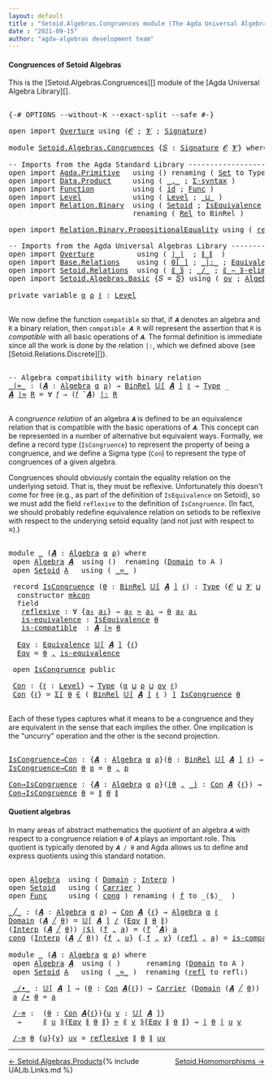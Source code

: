 ```yaml
---
layout: default
title : "Setoid.Algebras.Congruences module (The Agda Universal Algebra Library)"
date : "2021-09-15"
author: "agda-algebras development team"
---
```


#### <a id="congruences-of-setoidalgebras">Congruences of Setoid Algebras</a>

This is the [Setoid.Algebras.Congruences][] module of the [Agda Universal Algebra Library][].

<pre class="Agda">

<a id="357" class="Symbol">{-#</a> <a id="361" class="Keyword">OPTIONS</a> <a id="369" class="Pragma">--without-K</a> <a id="381" class="Pragma">--exact-split</a> <a id="395" class="Pragma">--safe</a> <a id="402" class="Symbol">#-}</a>

<a id="407" class="Keyword">open</a> <a id="412" class="Keyword">import</a> <a id="419" href="Overture.html" class="Module">Overture</a> <a id="428" class="Keyword">using</a> <a id="434" class="Symbol">(</a><a id="435" href="Overture.Signatures.html#648" class="Generalizable">𝓞</a> <a id="437" class="Symbol">;</a> <a id="439" href="Overture.Signatures.html#650" class="Generalizable">𝓥</a> <a id="441" class="Symbol">;</a> <a id="443" href="Overture.Signatures.html#3264" class="Function">Signature</a><a id="452" class="Symbol">)</a>

<a id="455" class="Keyword">module</a> <a id="462" href="Setoid.Algebras.Congruences.html" class="Module">Setoid.Algebras.Congruences</a> <a id="490" class="Symbol">{</a><a id="491" href="Setoid.Algebras.Congruences.html#491" class="Bound">𝑆</a> <a id="493" class="Symbol">:</a> <a id="495" href="Overture.Signatures.html#3264" class="Function">Signature</a> <a id="505" href="Overture.Signatures.html#648" class="Generalizable">𝓞</a> <a id="507" href="Overture.Signatures.html#650" class="Generalizable">𝓥</a><a id="508" class="Symbol">}</a> <a id="510" class="Keyword">where</a>

<a id="517" class="Comment">-- Imports from the Agda Standard Library ---------------------------------------</a>
<a id="599" class="Keyword">open</a> <a id="604" class="Keyword">import</a> <a id="611" href="Agda.Primitive.html" class="Module">Agda.Primitive</a>   <a id="628" class="Keyword">using</a> <a id="634" class="Symbol">()</a> <a id="637" class="Keyword">renaming</a> <a id="646" class="Symbol">(</a> <a id="648" href="Agda.Primitive.html#326" class="Primitive">Set</a> <a id="652" class="Symbol">to</a> <a id="655" class="Primitive">Type</a> <a id="660" class="Symbol">)</a>
<a id="662" class="Keyword">open</a> <a id="667" class="Keyword">import</a> <a id="674" href="Data.Product.html" class="Module">Data.Product</a>     <a id="691" class="Keyword">using</a> <a id="697" class="Symbol">(</a> <a id="699" href="Agda.Builtin.Sigma.html#236" class="InductiveConstructor Operator">_,_</a> <a id="703" class="Symbol">;</a> <a id="705" href="Data.Product.html#916" class="Function">Σ-syntax</a> <a id="714" class="Symbol">)</a>
<a id="716" class="Keyword">open</a> <a id="721" class="Keyword">import</a> <a id="728" href="Function.html" class="Module">Function</a>         <a id="745" class="Keyword">using</a> <a id="751" class="Symbol">(</a> <a id="753" href="Function.Base.html#615" class="Function">id</a> <a id="756" class="Symbol">;</a> <a id="758" href="Function.Bundles.html#1868" class="Record">Func</a> <a id="763" class="Symbol">)</a>
<a id="765" class="Keyword">open</a> <a id="770" class="Keyword">import</a> <a id="777" href="Level.html" class="Module">Level</a>            <a id="794" class="Keyword">using</a> <a id="800" class="Symbol">(</a> <a id="802" href="Agda.Primitive.html#597" class="Postulate">Level</a> <a id="808" class="Symbol">;</a> <a id="810" href="Agda.Primitive.html#810" class="Primitive Operator">_⊔_</a> <a id="814" class="Symbol">)</a>
<a id="816" class="Keyword">open</a> <a id="821" class="Keyword">import</a> <a id="828" href="Relation.Binary.html" class="Module">Relation.Binary</a>  <a id="845" class="Keyword">using</a> <a id="851" class="Symbol">(</a> <a id="853" href="Relation.Binary.Bundles.html#1009" class="Record">Setoid</a> <a id="860" class="Symbol">;</a> <a id="862" href="Relation.Binary.Structures.html#1522" class="Record">IsEquivalence</a> <a id="876" class="Symbol">)</a>
                             <a id="907" class="Keyword">renaming</a> <a id="916" class="Symbol">(</a> <a id="918" href="Relation.Binary.Core.html#882" class="Function">Rel</a> <a id="922" class="Symbol">to</a> <a id="925" class="Function">BinRel</a> <a id="932" class="Symbol">)</a>

<a id="935" class="Keyword">open</a> <a id="940" class="Keyword">import</a> <a id="947" href="Relation.Binary.PropositionalEquality.html" class="Module">Relation.Binary.PropositionalEquality</a> <a id="985" class="Keyword">using</a> <a id="991" class="Symbol">(</a> <a id="993" href="Agda.Builtin.Equality.html#208" class="InductiveConstructor">refl</a> <a id="998" class="Symbol">)</a>

<a id="1001" class="Comment">-- Imports from the Agda Universal Algebras Library ------------------------------</a>
<a id="1084" class="Keyword">open</a> <a id="1089" class="Keyword">import</a> <a id="1096" href="Overture.html" class="Module">Overture</a>          <a id="1114" class="Keyword">using</a> <a id="1120" class="Symbol">(</a> <a id="1122" href="Overture.Basic.html#4326" class="Function Operator">∣_∣</a>  <a id="1127" class="Symbol">;</a> <a id="1129" href="Overture.Basic.html#4364" class="Function Operator">∥_∥</a>  <a id="1134" class="Symbol">)</a>
<a id="1136" class="Keyword">open</a> <a id="1141" class="Keyword">import</a> <a id="1148" href="Base.Relations.html" class="Module">Base.Relations</a>    <a id="1166" class="Keyword">using</a> <a id="1172" class="Symbol">(</a> <a id="1174" href="Base.Relations.Discrete.html#5273" class="Function Operator">0[_]</a> <a id="1179" class="Symbol">;</a> <a id="1181" href="Base.Relations.Discrete.html#6787" class="Function Operator">_|:_</a> <a id="1186" class="Symbol">;</a> <a id="1188" href="Base.Relations.Quotients.html#1821" class="Function">Equivalence</a> <a id="1200" class="Symbol">)</a>
<a id="1202" class="Keyword">open</a> <a id="1207" class="Keyword">import</a> <a id="1214" href="Setoid.Relations.html" class="Module">Setoid.Relations</a>  <a id="1232" class="Keyword">using</a> <a id="1238" class="Symbol">(</a> <a id="1240" href="Setoid.Relations.Quotients.html#2722" class="Function Operator">⟪_⟫</a> <a id="1244" class="Symbol">;</a> <a id="1246" href="Setoid.Relations.Quotients.html#2464" class="Function Operator">_/_</a> <a id="1250" class="Symbol">;</a> <a id="1252" href="Setoid.Relations.Quotients.html#3005" class="Function Operator">⟪_∼_⟫-elim</a> <a id="1263" class="Symbol">)</a>
<a id="1265" class="Keyword">open</a> <a id="1270" class="Keyword">import</a> <a id="1277" href="Setoid.Algebras.Basic.html" class="Module">Setoid.Algebras.Basic</a> <a id="1299" class="Symbol">{</a><a id="1300" class="Argument">𝑆</a> <a id="1302" class="Symbol">=</a> <a id="1304" href="Setoid.Algebras.Congruences.html#491" class="Bound">𝑆</a><a id="1305" class="Symbol">}</a> <a id="1307" class="Keyword">using</a> <a id="1313" class="Symbol">(</a> <a id="1315" href="Setoid.Algebras.Basic.html#1068" class="Function">ov</a> <a id="1318" class="Symbol">;</a> <a id="1320" href="Setoid.Algebras.Basic.html#2837" class="Record">Algebra</a> <a id="1328" class="Symbol">;</a> <a id="1330" href="Setoid.Algebras.Basic.html#3667" class="Function Operator">𝕌[_]</a> <a id="1335" class="Symbol">;</a> <a id="1337" href="Setoid.Algebras.Basic.html#3776" class="Function Operator">_̂_</a> <a id="1341" class="Symbol">)</a>

<a id="1344" class="Keyword">private</a> <a id="1352" class="Keyword">variable</a> <a id="1361" href="Setoid.Algebras.Congruences.html#1361" class="Generalizable">α</a> <a id="1363" href="Setoid.Algebras.Congruences.html#1363" class="Generalizable">ρ</a> <a id="1365" href="Setoid.Algebras.Congruences.html#1365" class="Generalizable">ℓ</a> <a id="1367" class="Symbol">:</a> <a id="1369" href="Agda.Primitive.html#597" class="Postulate">Level</a>

</pre>

We now define the function `compatible` so that, if `𝑨` denotes an algebra and `R` a binary relation, then `compatible 𝑨 R` will represent the assertion that `R` is *compatible* with all basic operations of `𝑨`. The formal definition is immediate since all the work is done by the relation `|:`, which we defined above (see [Setoid.Relations.Discrete][]).

<pre class="Agda">

<a id="1759" class="Comment">-- Algebra compatibility with binary relation</a>
<a id="_∣≈_"></a><a id="1805" href="Setoid.Algebras.Congruences.html#1805" class="Function Operator">_∣≈_</a> <a id="1810" class="Symbol">:</a> <a id="1812" class="Symbol">(</a><a id="1813" href="Setoid.Algebras.Congruences.html#1813" class="Bound">𝑨</a> <a id="1815" class="Symbol">:</a> <a id="1817" href="Setoid.Algebras.Basic.html#2837" class="Record">Algebra</a> <a id="1825" href="Setoid.Algebras.Congruences.html#1361" class="Generalizable">α</a> <a id="1827" href="Setoid.Algebras.Congruences.html#1363" class="Generalizable">ρ</a><a id="1828" class="Symbol">)</a> <a id="1830" class="Symbol">→</a> <a id="1832" href="Setoid.Algebras.Congruences.html#925" class="Function">BinRel</a> <a id="1839" href="Setoid.Algebras.Basic.html#3667" class="Function Operator">𝕌[</a> <a id="1842" href="Setoid.Algebras.Congruences.html#1813" class="Bound">𝑨</a> <a id="1844" href="Setoid.Algebras.Basic.html#3667" class="Function Operator">]</a> <a id="1846" href="Setoid.Algebras.Congruences.html#1365" class="Generalizable">ℓ</a> <a id="1848" class="Symbol">→</a> <a id="1850" href="Setoid.Algebras.Congruences.html#655" class="Primitive">Type</a> <a id="1855" class="Symbol">_</a>
<a id="1857" href="Setoid.Algebras.Congruences.html#1857" class="Bound">𝑨</a> <a id="1859" href="Setoid.Algebras.Congruences.html#1805" class="Function Operator">∣≈</a> <a id="1862" href="Setoid.Algebras.Congruences.html#1862" class="Bound">R</a> <a id="1864" class="Symbol">=</a> <a id="1866" class="Symbol">∀</a> <a id="1868" href="Setoid.Algebras.Congruences.html#1868" class="Bound">𝑓</a> <a id="1870" class="Symbol">→</a> <a id="1872" class="Symbol">(</a><a id="1873" href="Setoid.Algebras.Congruences.html#1868" class="Bound">𝑓</a> <a id="1875" href="Setoid.Algebras.Basic.html#3776" class="Function Operator">̂</a> <a id="1877" href="Setoid.Algebras.Congruences.html#1857" class="Bound">𝑨</a><a id="1878" class="Symbol">)</a> <a id="1880" href="Base.Relations.Discrete.html#6787" class="Function Operator">|:</a> <a id="1883" href="Setoid.Algebras.Congruences.html#1862" class="Bound">R</a>

</pre>

A *congruence relation* of an algebra `𝑨` is defined to be an equivalence relation
that is compatible with the basic operations of `𝑨`.  This concept can be
represented in a number of alternative but equivalent ways. Formally, we define a
record type (`IsCongruence`) to represent the property of being a congruence, and
we define a Sigma type (`Con`) to represent the type of congruences of a given
algebra.

Congruences should obviously contain the equality relation on the underlying
setoid. That is, they must be reflexive. Unfortunately this doesn't come for free
(e.g., as part of the definition of `IsEquivalence` on Setoid), so we must add the
field `reflexive` to the definition of `IsCongruence`. (In fact, we should
probably redefine equivalence relation on setiods to be reflexive with respect to
the underying setoid equality (and not just with respect to _≡_).)

<pre class="Agda">

<a id="2789" class="Keyword">module</a> <a id="2796" href="Setoid.Algebras.Congruences.html#2796" class="Module">_</a> <a id="2798" class="Symbol">(</a><a id="2799" href="Setoid.Algebras.Congruences.html#2799" class="Bound">𝑨</a> <a id="2801" class="Symbol">:</a> <a id="2803" href="Setoid.Algebras.Basic.html#2837" class="Record">Algebra</a> <a id="2811" href="Setoid.Algebras.Congruences.html#1361" class="Generalizable">α</a> <a id="2813" href="Setoid.Algebras.Congruences.html#1363" class="Generalizable">ρ</a><a id="2814" class="Symbol">)</a> <a id="2816" class="Keyword">where</a>
 <a id="2823" class="Keyword">open</a> <a id="2828" href="Setoid.Algebras.Basic.html#2837" class="Module">Algebra</a> <a id="2836" href="Setoid.Algebras.Congruences.html#2799" class="Bound">𝑨</a>  <a id="2839" class="Keyword">using</a> <a id="2845" class="Symbol">()</a>  <a id="2849" class="Keyword">renaming</a> <a id="2858" class="Symbol">(</a><a id="2859" href="Setoid.Algebras.Basic.html#2894" class="Field">Domain</a> <a id="2866" class="Symbol">to</a> <a id="2869" class="Field">A</a> <a id="2871" class="Symbol">)</a>
 <a id="2874" class="Keyword">open</a> <a id="2879" href="Relation.Binary.Bundles.html#1009" class="Module">Setoid</a> <a id="2886" href="Setoid.Algebras.Congruences.html#2869" class="Field">A</a>   <a id="2890" class="Keyword">using</a> <a id="2896" class="Symbol">(</a> <a id="2898" href="Relation.Binary.Bundles.html#1098" class="Field Operator">_≈_</a> <a id="2902" class="Symbol">)</a>

 <a id="2906" class="Keyword">record</a> <a id="2913" href="Setoid.Algebras.Congruences.html#2913" class="Record">IsCongruence</a> <a id="2926" class="Symbol">(</a><a id="2927" href="Setoid.Algebras.Congruences.html#2927" class="Bound">θ</a> <a id="2929" class="Symbol">:</a> <a id="2931" href="Setoid.Algebras.Congruences.html#925" class="Function">BinRel</a> <a id="2938" href="Setoid.Algebras.Basic.html#3667" class="Function Operator">𝕌[</a> <a id="2941" href="Setoid.Algebras.Congruences.html#2799" class="Bound">𝑨</a> <a id="2943" href="Setoid.Algebras.Basic.html#3667" class="Function Operator">]</a> <a id="2945" href="Setoid.Algebras.Congruences.html#1365" class="Generalizable">ℓ</a><a id="2946" class="Symbol">)</a> <a id="2948" class="Symbol">:</a> <a id="2950" href="Setoid.Algebras.Congruences.html#655" class="Primitive">Type</a> <a id="2955" class="Symbol">(</a><a id="2956" href="Setoid.Algebras.Congruences.html#505" class="Bound">𝓞</a> <a id="2958" href="Agda.Primitive.html#810" class="Primitive Operator">⊔</a> <a id="2960" href="Setoid.Algebras.Congruences.html#507" class="Bound">𝓥</a> <a id="2962" href="Agda.Primitive.html#810" class="Primitive Operator">⊔</a> <a id="2964" href="Setoid.Algebras.Congruences.html#2813" class="Bound">ρ</a> <a id="2966" href="Agda.Primitive.html#810" class="Primitive Operator">⊔</a> <a id="2968" href="Setoid.Algebras.Congruences.html#2945" class="Bound">ℓ</a> <a id="2970" href="Agda.Primitive.html#810" class="Primitive Operator">⊔</a> <a id="2972" href="Setoid.Algebras.Congruences.html#2811" class="Bound">α</a><a id="2973" class="Symbol">)</a>  <a id="2976" class="Keyword">where</a>
  <a id="2984" class="Keyword">constructor</a> <a id="2996" href="Setoid.Algebras.Congruences.html#2996" class="InductiveConstructor">mkcon</a>
  <a id="3004" class="Keyword">field</a>
   <a id="3013" href="Setoid.Algebras.Congruences.html#3013" class="Field">reflexive</a> <a id="3023" class="Symbol">:</a> <a id="3025" class="Symbol">∀</a> <a id="3027" class="Symbol">{</a><a id="3028" href="Setoid.Algebras.Congruences.html#3028" class="Bound">a₀</a> <a id="3031" href="Setoid.Algebras.Congruences.html#3031" class="Bound">a₁</a><a id="3033" class="Symbol">}</a> <a id="3035" class="Symbol">→</a> <a id="3037" href="Setoid.Algebras.Congruences.html#3028" class="Bound">a₀</a> <a id="3040" href="Relation.Binary.Bundles.html#1098" class="Function Operator">≈</a> <a id="3042" href="Setoid.Algebras.Congruences.html#3031" class="Bound">a₁</a> <a id="3045" class="Symbol">→</a> <a id="3047" href="Setoid.Algebras.Congruences.html#2927" class="Bound">θ</a> <a id="3049" href="Setoid.Algebras.Congruences.html#3028" class="Bound">a₀</a> <a id="3052" href="Setoid.Algebras.Congruences.html#3031" class="Bound">a₁</a>
   <a id="3058" href="Setoid.Algebras.Congruences.html#3058" class="Field">is-equivalence</a> <a id="3073" class="Symbol">:</a> <a id="3075" href="Relation.Binary.Structures.html#1522" class="Record">IsEquivalence</a> <a id="3089" href="Setoid.Algebras.Congruences.html#2927" class="Bound">θ</a>
   <a id="3094" href="Setoid.Algebras.Congruences.html#3094" class="Field">is-compatible</a>  <a id="3109" class="Symbol">:</a> <a id="3111" href="Setoid.Algebras.Congruences.html#2799" class="Bound">𝑨</a> <a id="3113" href="Setoid.Algebras.Congruences.html#1805" class="Function Operator">∣≈</a> <a id="3116" href="Setoid.Algebras.Congruences.html#2927" class="Bound">θ</a>

  <a id="3121" href="Setoid.Algebras.Congruences.html#3121" class="Function">Eqv</a> <a id="3125" class="Symbol">:</a> <a id="3127" href="Base.Relations.Quotients.html#1821" class="Function">Equivalence</a> <a id="3139" href="Setoid.Algebras.Basic.html#3667" class="Function Operator">𝕌[</a> <a id="3142" href="Setoid.Algebras.Congruences.html#2799" class="Bound">𝑨</a> <a id="3144" href="Setoid.Algebras.Basic.html#3667" class="Function Operator">]</a> <a id="3146" class="Symbol">{</a><a id="3147" href="Setoid.Algebras.Congruences.html#2945" class="Bound">ℓ</a><a id="3148" class="Symbol">}</a>
  <a id="3152" href="Setoid.Algebras.Congruences.html#3121" class="Function">Eqv</a> <a id="3156" class="Symbol">=</a> <a id="3158" href="Setoid.Algebras.Congruences.html#2927" class="Bound">θ</a> <a id="3160" href="Agda.Builtin.Sigma.html#236" class="InductiveConstructor Operator">,</a> <a id="3162" href="Setoid.Algebras.Congruences.html#3058" class="Field">is-equivalence</a>

 <a id="3179" class="Keyword">open</a> <a id="3184" href="Setoid.Algebras.Congruences.html#2913" class="Module">IsCongruence</a> <a id="3197" class="Keyword">public</a>

 <a id="3206" href="Setoid.Algebras.Congruences.html#3206" class="Function">Con</a> <a id="3210" class="Symbol">:</a> <a id="3212" class="Symbol">{</a><a id="3213" href="Setoid.Algebras.Congruences.html#3213" class="Bound">ℓ</a> <a id="3215" class="Symbol">:</a> <a id="3217" href="Agda.Primitive.html#597" class="Postulate">Level</a><a id="3222" class="Symbol">}</a> <a id="3224" class="Symbol">→</a> <a id="3226" href="Setoid.Algebras.Congruences.html#655" class="Primitive">Type</a> <a id="3231" class="Symbol">(</a><a id="3232" href="Setoid.Algebras.Congruences.html#2811" class="Bound">α</a> <a id="3234" href="Agda.Primitive.html#810" class="Primitive Operator">⊔</a> <a id="3236" href="Setoid.Algebras.Congruences.html#2813" class="Bound">ρ</a> <a id="3238" href="Agda.Primitive.html#810" class="Primitive Operator">⊔</a> <a id="3240" href="Setoid.Algebras.Basic.html#1068" class="Function">ov</a> <a id="3243" href="Setoid.Algebras.Congruences.html#3213" class="Bound">ℓ</a><a id="3244" class="Symbol">)</a>
 <a id="3247" href="Setoid.Algebras.Congruences.html#3206" class="Function">Con</a> <a id="3251" class="Symbol">{</a><a id="3252" href="Setoid.Algebras.Congruences.html#3252" class="Bound">ℓ</a><a id="3253" class="Symbol">}</a> <a id="3255" class="Symbol">=</a> <a id="3257" href="Data.Product.html#916" class="Function">Σ[</a> <a id="3260" href="Setoid.Algebras.Congruences.html#3260" class="Bound">θ</a> <a id="3262" href="Data.Product.html#916" class="Function">∈</a> <a id="3264" class="Symbol">(</a> <a id="3266" href="Setoid.Algebras.Congruences.html#925" class="Function">BinRel</a> <a id="3273" href="Setoid.Algebras.Basic.html#3667" class="Function Operator">𝕌[</a> <a id="3276" href="Setoid.Algebras.Congruences.html#2799" class="Bound">𝑨</a> <a id="3278" href="Setoid.Algebras.Basic.html#3667" class="Function Operator">]</a> <a id="3280" href="Setoid.Algebras.Congruences.html#3252" class="Bound">ℓ</a> <a id="3282" class="Symbol">)</a> <a id="3284" href="Data.Product.html#916" class="Function">]</a> <a id="3286" href="Setoid.Algebras.Congruences.html#2913" class="Record">IsCongruence</a> <a id="3299" href="Setoid.Algebras.Congruences.html#3260" class="Bound">θ</a>

</pre>

Each of these types captures what it means to be a congruence and they are
equivalent in the sense that each implies the other. One implication is the
"uncurry" operation and the other is the second projection.

<pre class="Agda">

<a id="IsCongruence→Con"></a><a id="3540" href="Setoid.Algebras.Congruences.html#3540" class="Function">IsCongruence→Con</a> <a id="3557" class="Symbol">:</a> <a id="3559" class="Symbol">{</a><a id="3560" href="Setoid.Algebras.Congruences.html#3560" class="Bound">𝑨</a> <a id="3562" class="Symbol">:</a> <a id="3564" href="Setoid.Algebras.Basic.html#2837" class="Record">Algebra</a> <a id="3572" href="Setoid.Algebras.Congruences.html#1361" class="Generalizable">α</a> <a id="3574" href="Setoid.Algebras.Congruences.html#1363" class="Generalizable">ρ</a><a id="3575" class="Symbol">}(</a><a id="3577" href="Setoid.Algebras.Congruences.html#3577" class="Bound">θ</a> <a id="3579" class="Symbol">:</a> <a id="3581" href="Setoid.Algebras.Congruences.html#925" class="Function">BinRel</a> <a id="3588" href="Setoid.Algebras.Basic.html#3667" class="Function Operator">𝕌[</a> <a id="3591" href="Setoid.Algebras.Congruences.html#3560" class="Bound">𝑨</a> <a id="3593" href="Setoid.Algebras.Basic.html#3667" class="Function Operator">]</a> <a id="3595" href="Setoid.Algebras.Congruences.html#1365" class="Generalizable">ℓ</a><a id="3596" class="Symbol">)</a> <a id="3598" class="Symbol">→</a> <a id="3600" href="Setoid.Algebras.Congruences.html#2913" class="Record">IsCongruence</a> <a id="3613" href="Setoid.Algebras.Congruences.html#3560" class="Bound">𝑨</a> <a id="3615" href="Setoid.Algebras.Congruences.html#3577" class="Bound">θ</a> <a id="3617" class="Symbol">→</a> <a id="3619" href="Setoid.Algebras.Congruences.html#3206" class="Function">Con</a> <a id="3623" href="Setoid.Algebras.Congruences.html#3560" class="Bound">𝑨</a>
<a id="3625" href="Setoid.Algebras.Congruences.html#3540" class="Function">IsCongruence→Con</a> <a id="3642" href="Setoid.Algebras.Congruences.html#3642" class="Bound">θ</a> <a id="3644" href="Setoid.Algebras.Congruences.html#3644" class="Bound">p</a> <a id="3646" class="Symbol">=</a> <a id="3648" href="Setoid.Algebras.Congruences.html#3642" class="Bound">θ</a> <a id="3650" href="Agda.Builtin.Sigma.html#236" class="InductiveConstructor Operator">,</a> <a id="3652" href="Setoid.Algebras.Congruences.html#3644" class="Bound">p</a>

<a id="Con→IsCongruence"></a><a id="3655" href="Setoid.Algebras.Congruences.html#3655" class="Function">Con→IsCongruence</a> <a id="3672" class="Symbol">:</a> <a id="3674" class="Symbol">{</a><a id="3675" href="Setoid.Algebras.Congruences.html#3675" class="Bound">𝑨</a> <a id="3677" class="Symbol">:</a> <a id="3679" href="Setoid.Algebras.Basic.html#2837" class="Record">Algebra</a> <a id="3687" href="Setoid.Algebras.Congruences.html#1361" class="Generalizable">α</a> <a id="3689" href="Setoid.Algebras.Congruences.html#1363" class="Generalizable">ρ</a><a id="3690" class="Symbol">}(</a><a id="3692" href="Setoid.Algebras.Congruences.html#3692" class="Bound">(</a><a id="3693" href="Setoid.Algebras.Congruences.html#3693" class="Bound">θ</a> <a id="3695" href="Agda.Builtin.Sigma.html#236" class="InductiveConstructor Operator">,</a> <a id="3697" href="Setoid.Algebras.Congruences.html#3692" class="Bound">_)</a> <a id="3700" class="Symbol">:</a> <a id="3702" href="Setoid.Algebras.Congruences.html#3206" class="Function">Con</a> <a id="3706" href="Setoid.Algebras.Congruences.html#3675" class="Bound">𝑨</a> <a id="3708" class="Symbol">{</a><a id="3709" href="Setoid.Algebras.Congruences.html#1365" class="Generalizable">ℓ</a><a id="3710" class="Symbol">})</a> <a id="3713" class="Symbol">→</a> <a id="3715" href="Setoid.Algebras.Congruences.html#2913" class="Record">IsCongruence</a> <a id="3728" href="Setoid.Algebras.Congruences.html#3675" class="Bound">𝑨</a> <a id="3730" href="Setoid.Algebras.Congruences.html#3693" class="Bound">θ</a>
<a id="3732" href="Setoid.Algebras.Congruences.html#3655" class="Function">Con→IsCongruence</a> <a id="3749" href="Setoid.Algebras.Congruences.html#3749" class="Bound">θ</a> <a id="3751" class="Symbol">=</a> <a id="3753" href="Overture.Basic.html#4364" class="Function Operator">∥</a> <a id="3755" href="Setoid.Algebras.Congruences.html#3749" class="Bound">θ</a> <a id="3757" href="Overture.Basic.html#4364" class="Function Operator">∥</a>
</pre>


#### <a id="quotient-algebras">Quotient algebras</a>

In many areas of abstract mathematics the *quotient* of an algebra `𝑨` with
respect to a congruence relation `θ` of `𝑨` plays an important role. This quotient
is typically denoted by `𝑨 / θ` and Agda allows us to define and express quotients
using this standard notation.

<pre class="Agda">

<a id="4113" class="Keyword">open</a> <a id="4118" href="Setoid.Algebras.Basic.html#2837" class="Module">Algebra</a>  <a id="4127" class="Keyword">using</a> <a id="4133" class="Symbol">(</a> <a id="4135" href="Setoid.Algebras.Basic.html#2894" class="Field">Domain</a> <a id="4142" class="Symbol">;</a> <a id="4144" href="Setoid.Algebras.Basic.html#2916" class="Field">Interp</a> <a id="4151" class="Symbol">)</a>
<a id="4153" class="Keyword">open</a> <a id="4158" href="Relation.Binary.Bundles.html#1009" class="Module">Setoid</a>   <a id="4167" class="Keyword">using</a> <a id="4173" class="Symbol">(</a> <a id="4175" href="Relation.Binary.Bundles.html#1072" class="Field">Carrier</a> <a id="4183" class="Symbol">)</a>
<a id="4185" class="Keyword">open</a> <a id="4190" href="Function.Bundles.html#1868" class="Module">Func</a>     <a id="4199" class="Keyword">using</a> <a id="4205" class="Symbol">(</a> <a id="4207" href="Function.Bundles.html#1938" class="Field">cong</a> <a id="4212" class="Symbol">)</a> <a id="4214" class="Keyword">renaming</a> <a id="4223" class="Symbol">(</a> <a id="4225" href="Function.Bundles.html#1919" class="Field">f</a> <a id="4227" class="Symbol">to</a> <a id="4230" class="Field">_⟨$⟩_</a>  <a id="4237" class="Symbol">)</a>

<a id="_╱_"></a><a id="4240" href="Setoid.Algebras.Congruences.html#4240" class="Function Operator">_╱_</a> <a id="4244" class="Symbol">:</a> <a id="4246" class="Symbol">(</a><a id="4247" href="Setoid.Algebras.Congruences.html#4247" class="Bound">𝑨</a> <a id="4249" class="Symbol">:</a> <a id="4251" href="Setoid.Algebras.Basic.html#2837" class="Record">Algebra</a> <a id="4259" href="Setoid.Algebras.Congruences.html#1361" class="Generalizable">α</a> <a id="4261" href="Setoid.Algebras.Congruences.html#1363" class="Generalizable">ρ</a><a id="4262" class="Symbol">)</a> <a id="4264" class="Symbol">→</a> <a id="4266" href="Setoid.Algebras.Congruences.html#3206" class="Function">Con</a> <a id="4270" href="Setoid.Algebras.Congruences.html#4247" class="Bound">𝑨</a> <a id="4272" class="Symbol">{</a><a id="4273" href="Setoid.Algebras.Congruences.html#1365" class="Generalizable">ℓ</a><a id="4274" class="Symbol">}</a> <a id="4276" class="Symbol">→</a> <a id="4278" href="Setoid.Algebras.Basic.html#2837" class="Record">Algebra</a> <a id="4286" href="Setoid.Algebras.Congruences.html#1361" class="Generalizable">α</a> <a id="4288" href="Setoid.Algebras.Congruences.html#1365" class="Generalizable">ℓ</a>
<a id="4290" href="Setoid.Algebras.Basic.html#2894" class="Field">Domain</a> <a id="4297" class="Symbol">(</a><a id="4298" href="Setoid.Algebras.Congruences.html#4298" class="Bound">𝑨</a> <a id="4300" href="Setoid.Algebras.Congruences.html#4240" class="Function Operator">╱</a> <a id="4302" href="Setoid.Algebras.Congruences.html#4302" class="Bound">θ</a><a id="4303" class="Symbol">)</a> <a id="4305" class="Symbol">=</a> <a id="4307" href="Setoid.Algebras.Basic.html#3667" class="Function Operator">𝕌[</a> <a id="4310" href="Setoid.Algebras.Congruences.html#4298" class="Bound">𝑨</a> <a id="4312" href="Setoid.Algebras.Basic.html#3667" class="Function Operator">]</a> <a id="4314" href="Setoid.Relations.Quotients.html#2464" class="Function Operator">/</a> <a id="4316" class="Symbol">(</a><a id="4317" href="Setoid.Algebras.Congruences.html#3121" class="Function">Eqv</a> <a id="4321" href="Overture.Basic.html#4364" class="Function Operator">∥</a> <a id="4323" href="Setoid.Algebras.Congruences.html#4302" class="Bound">θ</a> <a id="4325" href="Overture.Basic.html#4364" class="Function Operator">∥</a><a id="4326" class="Symbol">)</a>
<a id="4328" class="Symbol">(</a><a id="4329" href="Setoid.Algebras.Basic.html#2916" class="Field">Interp</a> <a id="4336" class="Symbol">(</a><a id="4337" href="Setoid.Algebras.Congruences.html#4337" class="Bound">𝑨</a> <a id="4339" href="Setoid.Algebras.Congruences.html#4240" class="Function Operator">╱</a> <a id="4341" href="Setoid.Algebras.Congruences.html#4341" class="Bound">θ</a><a id="4342" class="Symbol">))</a> <a id="4345" href="Setoid.Algebras.Congruences.html#4230" class="Field Operator">⟨$⟩</a> <a id="4349" class="Symbol">(</a><a id="4350" href="Setoid.Algebras.Congruences.html#4350" class="Bound">f</a> <a id="4352" href="Agda.Builtin.Sigma.html#236" class="InductiveConstructor Operator">,</a> <a id="4354" href="Setoid.Algebras.Congruences.html#4354" class="Bound">a</a><a id="4355" class="Symbol">)</a> <a id="4357" class="Symbol">=</a> <a id="4359" class="Symbol">(</a><a id="4360" href="Setoid.Algebras.Congruences.html#4350" class="Bound">f</a> <a id="4362" href="Setoid.Algebras.Basic.html#3776" class="Function Operator">̂</a> <a id="4364" href="Setoid.Algebras.Congruences.html#4337" class="Bound">𝑨</a><a id="4365" class="Symbol">)</a> <a id="4367" href="Setoid.Algebras.Congruences.html#4354" class="Bound">a</a>
<a id="4369" href="Function.Bundles.html#1938" class="Field">cong</a> <a id="4374" class="Symbol">(</a><a id="4375" href="Setoid.Algebras.Basic.html#2916" class="Field">Interp</a> <a id="4382" class="Symbol">(</a><a id="4383" href="Setoid.Algebras.Congruences.html#4383" class="Bound">𝑨</a> <a id="4385" href="Setoid.Algebras.Congruences.html#4240" class="Function Operator">╱</a> <a id="4387" href="Setoid.Algebras.Congruences.html#4387" class="Bound">θ</a><a id="4388" class="Symbol">))</a> <a id="4391" class="Symbol">{</a><a id="4392" href="Setoid.Algebras.Congruences.html#4392" class="Bound">f</a> <a id="4394" href="Agda.Builtin.Sigma.html#236" class="InductiveConstructor Operator">,</a> <a id="4396" href="Setoid.Algebras.Congruences.html#4396" class="Bound">u</a><a id="4397" class="Symbol">}</a> <a id="4399" class="Symbol">{</a><a id="4400" class="DottedPattern Symbol">.</a><a id="4401" href="Setoid.Algebras.Congruences.html#4392" class="DottedPattern Bound">f</a> <a id="4403" href="Agda.Builtin.Sigma.html#236" class="InductiveConstructor Operator">,</a> <a id="4405" href="Setoid.Algebras.Congruences.html#4405" class="Bound">v</a><a id="4406" class="Symbol">}</a> <a id="4408" class="Symbol">(</a><a id="4409" href="Agda.Builtin.Equality.html#208" class="InductiveConstructor">refl</a> <a id="4414" href="Agda.Builtin.Sigma.html#236" class="InductiveConstructor Operator">,</a> <a id="4416" href="Setoid.Algebras.Congruences.html#4416" class="Bound">a</a><a id="4417" class="Symbol">)</a> <a id="4419" class="Symbol">=</a> <a id="4421" href="Setoid.Algebras.Congruences.html#3094" class="Field">is-compatible</a> <a id="4435" href="Overture.Basic.html#4364" class="Function Operator">∥</a> <a id="4437" href="Setoid.Algebras.Congruences.html#4387" class="Bound">θ</a> <a id="4439" href="Overture.Basic.html#4364" class="Function Operator">∥</a> <a id="4441" href="Setoid.Algebras.Congruences.html#4392" class="Bound">f</a> <a id="4443" href="Setoid.Algebras.Congruences.html#4416" class="Bound">a</a>

<a id="4446" class="Keyword">module</a> <a id="4453" href="Setoid.Algebras.Congruences.html#4453" class="Module">_</a> <a id="4455" class="Symbol">(</a><a id="4456" href="Setoid.Algebras.Congruences.html#4456" class="Bound">𝑨</a> <a id="4458" class="Symbol">:</a> <a id="4460" href="Setoid.Algebras.Basic.html#2837" class="Record">Algebra</a> <a id="4468" href="Setoid.Algebras.Congruences.html#1361" class="Generalizable">α</a> <a id="4470" href="Setoid.Algebras.Congruences.html#1363" class="Generalizable">ρ</a><a id="4471" class="Symbol">)</a> <a id="4473" class="Keyword">where</a>
 <a id="4480" class="Keyword">open</a> <a id="4485" href="Setoid.Algebras.Basic.html#2837" class="Module">Algebra</a> <a id="4493" href="Setoid.Algebras.Congruences.html#4456" class="Bound">𝑨</a>  <a id="4496" class="Keyword">using</a> <a id="4502" class="Symbol">(</a> <a id="4504" class="Symbol">)</a>      <a id="4511" class="Keyword">renaming</a> <a id="4520" class="Symbol">(</a><a id="4521" href="Setoid.Algebras.Basic.html#2894" class="Field">Domain</a> <a id="4528" class="Symbol">to</a> <a id="4531" class="Field">A</a> <a id="4533" class="Symbol">)</a>
 <a id="4536" class="Keyword">open</a> <a id="4541" href="Relation.Binary.Bundles.html#1009" class="Module">Setoid</a> <a id="4548" href="Setoid.Algebras.Congruences.html#4531" class="Field">A</a>   <a id="4552" class="Keyword">using</a> <a id="4558" class="Symbol">(</a> <a id="4560" href="Relation.Binary.Bundles.html#1098" class="Field Operator">_≈_</a> <a id="4564" class="Symbol">)</a>  <a id="4567" class="Keyword">renaming</a> <a id="4576" class="Symbol">(</a><a id="4577" href="Relation.Binary.Structures.html#1568" class="Function">refl</a> <a id="4582" class="Symbol">to</a> <a id="4585" class="Function">refl₁</a><a id="4590" class="Symbol">)</a>

 <a id="4594" href="Setoid.Algebras.Congruences.html#4594" class="Function Operator">_/∙_</a> <a id="4599" class="Symbol">:</a> <a id="4601" href="Setoid.Algebras.Basic.html#3667" class="Function Operator">𝕌[</a> <a id="4604" href="Setoid.Algebras.Congruences.html#4456" class="Bound">𝑨</a> <a id="4606" href="Setoid.Algebras.Basic.html#3667" class="Function Operator">]</a> <a id="4608" class="Symbol">→</a> <a id="4610" class="Symbol">(</a><a id="4611" href="Setoid.Algebras.Congruences.html#4611" class="Bound">θ</a> <a id="4613" class="Symbol">:</a> <a id="4615" href="Setoid.Algebras.Congruences.html#3206" class="Function">Con</a> <a id="4619" href="Setoid.Algebras.Congruences.html#4456" class="Bound">𝑨</a><a id="4620" class="Symbol">{</a><a id="4621" href="Setoid.Algebras.Congruences.html#1365" class="Generalizable">ℓ</a><a id="4622" class="Symbol">})</a> <a id="4625" class="Symbol">→</a> <a id="4627" href="Relation.Binary.Bundles.html#1072" class="Field">Carrier</a> <a id="4635" class="Symbol">(</a><a id="4636" href="Setoid.Algebras.Basic.html#2894" class="Field">Domain</a> <a id="4643" class="Symbol">(</a><a id="4644" href="Setoid.Algebras.Congruences.html#4456" class="Bound">𝑨</a> <a id="4646" href="Setoid.Algebras.Congruences.html#4240" class="Function Operator">╱</a> <a id="4648" href="Setoid.Algebras.Congruences.html#4611" class="Bound">θ</a><a id="4649" class="Symbol">))</a>
 <a id="4653" href="Setoid.Algebras.Congruences.html#4653" class="Bound">a</a> <a id="4655" href="Setoid.Algebras.Congruences.html#4594" class="Function Operator">/∙</a> <a id="4658" href="Setoid.Algebras.Congruences.html#4658" class="Bound">θ</a> <a id="4660" class="Symbol">=</a> <a id="4662" href="Setoid.Algebras.Congruences.html#4653" class="Bound">a</a>

 <a id="4666" href="Setoid.Algebras.Congruences.html#4666" class="Function">/-≡</a> <a id="4670" class="Symbol">:</a>  <a id="4673" class="Symbol">(</a><a id="4674" href="Setoid.Algebras.Congruences.html#4674" class="Bound">θ</a> <a id="4676" class="Symbol">:</a> <a id="4678" href="Setoid.Algebras.Congruences.html#3206" class="Function">Con</a> <a id="4682" href="Setoid.Algebras.Congruences.html#4456" class="Bound">𝑨</a><a id="4683" class="Symbol">{</a><a id="4684" href="Setoid.Algebras.Congruences.html#1365" class="Generalizable">ℓ</a><a id="4685" class="Symbol">}){</a><a id="4688" href="Setoid.Algebras.Congruences.html#4688" class="Bound">u</a> <a id="4690" href="Setoid.Algebras.Congruences.html#4690" class="Bound">v</a> <a id="4692" class="Symbol">:</a> <a id="4694" href="Setoid.Algebras.Basic.html#3667" class="Function Operator">𝕌[</a> <a id="4697" href="Setoid.Algebras.Congruences.html#4456" class="Bound">𝑨</a> <a id="4699" href="Setoid.Algebras.Basic.html#3667" class="Function Operator">]</a><a id="4700" class="Symbol">}</a>
  <a id="4704" class="Symbol">→</a>     <a id="4710" href="Setoid.Relations.Quotients.html#2722" class="Function Operator">⟪</a> <a id="4712" href="Setoid.Algebras.Congruences.html#4688" class="Bound">u</a> <a id="4714" href="Setoid.Relations.Quotients.html#2722" class="Function Operator">⟫</a><a id="4715" class="Symbol">{</a><a id="4716" href="Setoid.Algebras.Congruences.html#3121" class="Function">Eqv</a> <a id="4720" href="Overture.Basic.html#4364" class="Function Operator">∥</a> <a id="4722" href="Setoid.Algebras.Congruences.html#4674" class="Bound">θ</a> <a id="4724" href="Overture.Basic.html#4364" class="Function Operator">∥</a><a id="4725" class="Symbol">}</a> <a id="4727" href="Relation.Binary.Bundles.html#1098" class="Function Operator">≈</a> <a id="4729" href="Setoid.Relations.Quotients.html#2722" class="Function Operator">⟪</a> <a id="4731" href="Setoid.Algebras.Congruences.html#4690" class="Bound">v</a> <a id="4733" href="Setoid.Relations.Quotients.html#2722" class="Function Operator">⟫</a><a id="4734" class="Symbol">{</a><a id="4735" href="Setoid.Algebras.Congruences.html#3121" class="Function">Eqv</a> <a id="4739" href="Overture.Basic.html#4364" class="Function Operator">∥</a> <a id="4741" href="Setoid.Algebras.Congruences.html#4674" class="Bound">θ</a> <a id="4743" href="Overture.Basic.html#4364" class="Function Operator">∥</a><a id="4744" class="Symbol">}</a> <a id="4746" class="Symbol">→</a> <a id="4748" href="Overture.Basic.html#4326" class="Function Operator">∣</a> <a id="4750" href="Setoid.Algebras.Congruences.html#4674" class="Bound">θ</a> <a id="4752" href="Overture.Basic.html#4326" class="Function Operator">∣</a> <a id="4754" href="Setoid.Algebras.Congruences.html#4688" class="Bound">u</a> <a id="4756" href="Setoid.Algebras.Congruences.html#4690" class="Bound">v</a>

 <a id="4760" href="Setoid.Algebras.Congruences.html#4666" class="Function">/-≡</a> <a id="4764" href="Setoid.Algebras.Congruences.html#4764" class="Bound">θ</a> <a id="4766" class="Symbol">{</a><a id="4767" href="Setoid.Algebras.Congruences.html#4767" class="Bound">u</a><a id="4768" class="Symbol">}{</a><a id="4770" href="Setoid.Algebras.Congruences.html#4770" class="Bound">v</a><a id="4771" class="Symbol">}</a> <a id="4773" href="Setoid.Algebras.Congruences.html#4773" class="Bound">uv</a> <a id="4776" class="Symbol">=</a> <a id="4778" href="Setoid.Algebras.Congruences.html#3013" class="Field">reflexive</a> <a id="4788" href="Overture.Basic.html#4364" class="Function Operator">∥</a> <a id="4790" href="Setoid.Algebras.Congruences.html#4764" class="Bound">θ</a> <a id="4792" href="Overture.Basic.html#4364" class="Function Operator">∥</a> <a id="4794" href="Setoid.Algebras.Congruences.html#4773" class="Bound">uv</a>
</pre>

--------------------------------------

<span style="float:left;">[← Setoid.Algebras.Products](Setoid.Algebras.Products.html)</span>
<span style="float:right;">[Setoid.Homomorphisms →](Setoid.Homomorphisms.html)</span>

{% include UALib.Links.md %}

